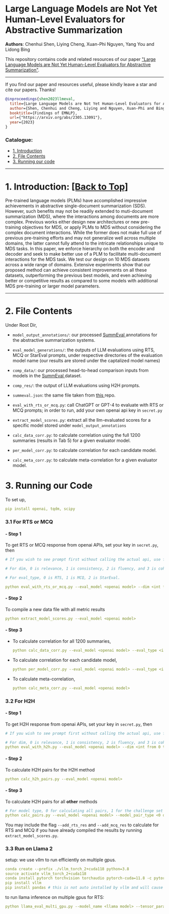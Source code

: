 # Large Language Models are Not Yet Human-Level Evaluators for Abstractive Summarization
**Authors**: Chenhui Shen, Liying Cheng, Xuan-Phi Nguyen, Yang You and Lidong Bing

This repository contains code and related resources of our paper ["Large Language Models are Not Yet Human-Level Evaluators for Abstractive Summarization"](https://arxiv.org/abs/2305.13091).

<!-- :star2: Check out this awesome [[demo]](https://huggingface.co/spaces/joaogante/contrastive_search_generation) generously supported by Huggingface ([@huggingface](https://github.com/huggingface) :hugs:) which compares contrastive search with other popular decoding methods. Many thanks to Huggingface :hugs:!  -->


****
If you find our paper and resources useful, please kindly leave a star and cite our papers. Thanks!

```bibtex
@inproceedings{shen2023llmeval,
  title={Large Language Models are Not Yet Human-Level Evaluators for Abstractive Summarization},
  author={Shen, Chenhui and Cheng, Liying and Nguyen, Xuan-Phi and Bing, Lidong and You, Yang},
  booktitle={Findings of EMNLP},
  url={"https://arxiv.org/abs/2305.13091"},
  year={2023}
}
```

<!-- ****

### News:
* [2022/10/26] Some content

**** -->

<span id='all_catelogue'/>

### Catalogue:
* <a href='#introduction'>1. Introduction</a>
* <a href='#file'>2. File Contents </a>
* <a href='#reproduce_examples'>3. Running our code</a>

    
****

<span id='introduction'/>

# 1. Introduction: <a href='#all_catelogue'>[Back to Top]</a>

Pre-trained language models (PLMs) have accomplished impressive achievements in abstractive single-document summarization (SDS). However, such benefits may not be readily extended to muti-document summarization (MDS), where the interactions among documents are more complex. Previous works either design new architectures or new pre-training objectives for MDS, or apply PLMs to MDS without considering the complex document interactions. While the former does not make full use of previous pre-training efforts and may not generalize well across multiple domains, the latter cannot fully attend to the intricate relationships unique to MDS tasks. In this paper, we enforce hierarchy on both the encoder and decoder and seek to make better use of a PLM to facilitate multi-document interactions for the MDS task. We test our design on 10 MDS datasets across a wide range of domains. Extensive experiments show that our proposed method can achieve consistent improvements on all these datasets, outperforming the previous best models, and even achieving better or competitive results as compared to some models with additional MDS pre-training or larger model parameters.

****


<span id='file'/>

# 2. File Contents

Under Root Dir,

* ``model_output_annotations/``: our processed <a href="https://github.com/Yale-LILY/SummEval"> SummEval </a> annotations for the abstractive summarization systems.

* ``eval_model_generations/``:  the outputs of LLM evaluations using RTS, MCQ or StarEval prompts, under respective directories of the evaluation model name (our results are stored under the captalized model names)

* ``comp_data/``: our processed head-to-head comparison inputs from models in the <a href="https://github.com/Yale-LILY/SummEval"> SummEval </a> dataset.

* ``comp_res/``: the output of LLM evaluations using H2H prompts.

* ``summeval.json``: the same file taken from <a href="https://github.com/krystalan/chatgpt_as_nlg_evaluator"> this </a> repo.

* ``eval_with_rts_or_mcq.py``: call ChatGPT or GPT-4 to evaluate with RTS or MCQ prompts; in order to run, add your own openai api key in ``secret.py``

* ``extract_model_scores.py``: extract all the llm-evaluated scores for a specific model stored under ``model_output_annotations`` 

* ``calc_data_corr.py``: to calculate correlation using the full 1200 summaries (results in Tab 5) for a given evaluator model.

* ``per_model_corr.py``: to calculate correlation for each candidate model.

* ``calc_meta_corr.py``: to calculate meta-correlation for a given evaluator model.




<span id='reproduce_examples'/>


# 3. Running our Code

To set up,
```yaml
pip install openai, tqdm, scipy
```

### 3.1 For RTS or MCQ

#### - Step 1
To get RTS or MCQ response from openai APIs, set your key in ``secret.py``, then
```yaml
# If you wish to see prompt first without calling the actual api, use flag --print_full_prompt_without_calling_api 

# For dim, 0 is relevance, 1 is consistency, 2 is fluency, and 3 is coherence;

# For eval_type, 0 is RTS, 1 is MCQ, 2 is StarEval.

python eval_with_rts_or_mcq.py --eval_model <openai model> --dim <int from 0 to 4> --eval_type <int from 0 to 3> 
```
#### - Step 2
To compile a new data file with all metric results 
```yaml
python extract_model_scores.py --eval_model <openai model>
```

#### - Step 3
* To calculate correlation for all 1200 summaries,
    ```yaml
    python calc_data_corr.py --eval_model <openai model> --eval_type <int from 0 to 3>
    ```

* To calculate correlation for each candidate model,
    ```yaml
    python per_model_corr.py --eval_model <openai model> --eval_type <int from 0 to 3>
    ```

* To calculate meta-correlation,
    ```yaml
    python calc_meta_corr.py --eval_model <openai model>
    ```

### 3.2 For H2H

#### - Step 1
To get H2H response from openai APIs, set your key in ``secret.py``, then
```yaml
# If you wish to see prompt first without calling the actual api, use flag --print_full_prompt_without_calling_api 

# For dim, 0 is relevance, 1 is consistency, 2 is fluency, and 3 is coherence;
python eval_with_h2h.py --eval_model <openai model> --dim <int from 0 to 4>
```
#### - Step 2
To calculate H2H pairs for the H2H method
```yaml
python calc_h2h_pairs.py --eval_model <openai model> 
```

#### - Step 3
To calculate H2H pairs for all __other__ methods 
```yaml
# For model type, 0 for calculating all pairs, 1 for the challenge set only
python calc_pairs.py --eval_model <openai model> --model_pair_type <0 or 1> --add_rts_res --add_mcq_res
```
You may include the flag ``--add_rts_res`` and ``--add_mcq_res`` to calculate for RTS and MCQ if you have already compiled the results by running ``extract_model_scores.py``.

### 3.3 Run on Llama 2

setup: we use vllm to run efficiently on multiple gpus.
```yaml
conda create --prefix ./vllm_torch_2+cuda118 python=3.8
source activate vllm_torch_2+cuda118
conda install pytorch torchvision torchaudio pytorch-cuda=11.8 -c pytorch -c nvidia
pip install vllm 
pip install pandas # this is not auto installed by vllm and will cause trouble in ray 
```

to run llama inference on multiple gpus for RTS:
```yaml
python llama_eval_multi_gpu.py --model_name <llama model> --tensor_parallel_size <num_gpus>
```
